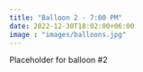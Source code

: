```yaml
---
title: "Balloon 2 - 7:00 PM"
date: 2022-12-30T18:02:00+06:00
image : "images/balloons.jpg"
---
```


Placeholder for balloon #2
